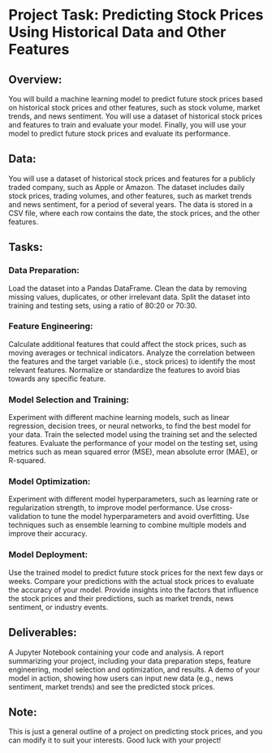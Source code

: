 # Project Task: Predicting Stock Prices Using Historical Data and Other Features

## Overview:
You will build a machine learning model to predict future stock prices based on historical stock prices and other features, such as stock volume, market trends, and news sentiment. You will use a dataset of historical stock prices and features to train and evaluate your model. Finally, you will use your model to predict future stock prices and evaluate its performance.

## Data:
You will use a dataset of historical stock prices and features for a publicly traded company, such as Apple or Amazon. The dataset includes daily stock prices, trading volumes, and other features, such as market trends and news sentiment, for a period of several years. The data is stored in a CSV file, where each row contains the date, the stock prices, and the other features.

## Tasks:

### Data Preparation:
Load the dataset into a Pandas DataFrame.
Clean the data by removing missing values, duplicates, or other irrelevant data.
Split the dataset into training and testing sets, using a ratio of 80:20 or 70:30.
### Feature Engineering:
Calculate additional features that could affect the stock prices, such as moving averages or technical indicators.
Analyze the correlation between the features and the target variable (i.e., stock prices) to identify the most relevant features.
Normalize or standardize the features to avoid bias towards any specific feature.
### Model Selection and Training:
Experiment with different machine learning models, such as linear regression, decision trees, or neural networks, to find the best model for your data.
Train the selected model using the training set and the selected features.
Evaluate the performance of your model on the testing set, using metrics such as mean squared error (MSE), mean absolute error (MAE), or R-squared.
### Model Optimization:
Experiment with different model hyperparameters, such as learning rate or regularization strength, to improve model performance.
Use cross-validation to tune the model hyperparameters and avoid overfitting.
Use techniques such as ensemble learning to combine multiple models and improve their accuracy.
### Model Deployment:
Use the trained model to predict future stock prices for the next few days or weeks.
Compare your predictions with the actual stock prices to evaluate the accuracy of your model.
Provide insights into the factors that influence the stock prices and their predictions, such as market trends, news sentiment, or industry events.

## Deliverables:

A Jupyter Notebook containing your code and analysis.
A report summarizing your project, including your data preparation steps, feature engineering, model selection and optimization, and results.
A demo of your model in action, showing how users can input new data (e.g., news sentiment, market trends) and see the predicted stock prices.

## Note:
This is just a general outline of a project on predicting stock prices, and you can modify it to suit your interests. Good luck with your project!

